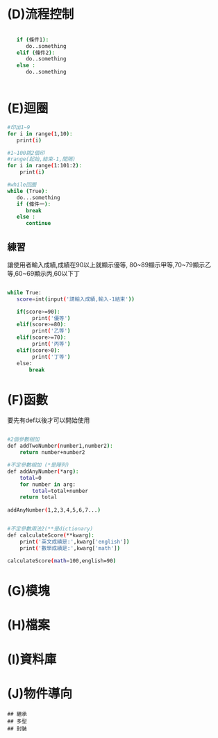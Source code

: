 # (D)流程控制
```sh
   
   if (條件1):
      do..something
   elif (條件2):
      do..something
   else :
      do..something
      
```

# (E)迴圈
```sh
#印出1~9
for i in range(1,10):
   print(i)

#1~100跳2個印
#range(起始,結束-1,間隔)
for i in range(1:101:2):
    print(i)

#while回圈
while (True):
   do...something
   if (條件一):
      break
   else :
      continue

```

## 練習
讓使用者輸入成績,成績在90以上就顯示優等,
80~89顯示甲等,70~79顯示乙等,60~69顯示丙,60以下丁
```sh

while True:
   score=int(input('請輸入成績,輸入-1結束'))

   if(score>=90):
        print('優等')
   elif(score>=80):
        print('乙等')
   elif(score>=70):
        print('丙等')
   elif(score>0):
        print('丁等')
   else:
       break
```

# (F)函數
要先有def以後才可以開始使用
```sh

#2個參數相加
def addTwoNumber(number1,number2):
    return number+number2

#不定參數相加 (*是陣列)
def addAnyNumber(*arg):
    total=0
    for number in arg:
        total=total+number
    return total
    
addAnyNumber(1,2,3,4,5,6,7...)


#不定參數用法2(**是dictionary)
def calculateScore(**kwarg):
    print('英文成績是:',kwarg['english'])
    print('數學成績是:',kwarg['math'])

calculateScore(math=100,english=90)

```
# (G)模塊

# (H)檔案

# (I)資料庫

# (J)物件導向
    ## 繼承
    ## 多型
    ## 封裝
    

    
